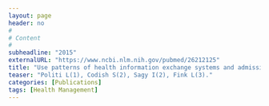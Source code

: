```yaml
---
layout: page
header: no
#
# Content
#
subheadline: "2015"
externalURL: "https://www.ncbi.nlm.nih.gov/pubmed/26212125"
title: "Use patterns of health information exchange systems and admission decisions: Reductionistic and configurational approaches"
teaser: "Politi L(1), Codish S(2), Sagy I(2), Fink L(3)."
categories: [Publications]
tags: [Health Management]
---
```

